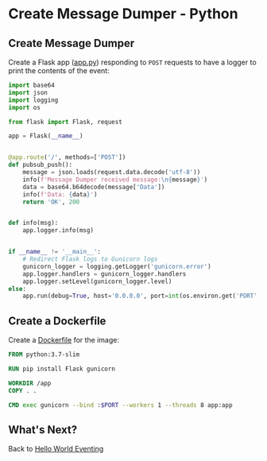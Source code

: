 # Create Message Dumper - Python

## Create Message Dumper

Create a Flask app ([app.py](../eventing/message-dumper/python/app.py)) responding to `POST` requests to have a logger to print the contents of the event:

```python
import base64
import json
import logging
import os

from flask import Flask, request

app = Flask(__name__)


@app.route('/', methods=['POST'])
def pubsub_push():
    message = json.loads(request.data.decode('utf-8'))
    info(f'Message Dumper received message:\n{message}')
    data = base64.b64decode(message['Data'])
    info(f'Data: {data}')
    return 'OK', 200


def info(msg):
    app.logger.info(msg)


if __name__ != '__main__':
    # Redirect Flask logs to Gunicorn logs
    gunicorn_logger = logging.getLogger('gunicorn.error')
    app.logger.handlers = gunicorn_logger.handlers
    app.logger.setLevel(gunicorn_logger.level)
else:
    app.run(debug=True, host='0.0.0.0', port=int(os.environ.get('PORT', 8080)))
```

## Create a Dockerfile

Create a [Dockerfile](../eventing/message-dumper/python/Dockerfile) for the image:

```dockerfile
FROM python:3.7-slim

RUN pip install Flask gunicorn

WORKDIR /app
COPY . .

CMD exec gunicorn --bind :$PORT --workers 1 --threads 8 app:app
```

## What's Next?

Back to [Hello World Eventing](08-helloworldeventing.md)
